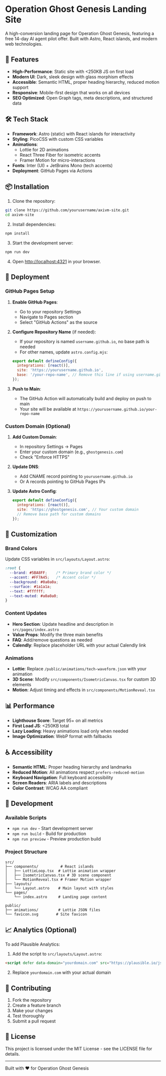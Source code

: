 # Operation Ghost Genesis Landing Site

A high-conversion landing page for Operation Ghost Genesis, featuring a free 14-day AI agent pilot offer. Built with Astro, React islands, and modern web technologies.

## 🚀 Features

- **High-Performance**: Static site with <250KB JS on first load
- **Modern UI**: Dark, sleek design with glass morphism effects
- **Accessible**: Semantic HTML, proper heading hierarchy, reduced motion support
- **Responsive**: Mobile-first design that works on all devices
- **SEO Optimized**: Open Graph tags, meta descriptions, and structured data

## 🛠 Tech Stack

- **Framework**: Astro (static) with React islands for interactivity
- **Styling**: PicoCSS with custom CSS variables
- **Animations**: 
  - Lottie for 2D animations
  - React Three Fiber for isometric accents
  - Framer Motion for micro-interactions
- **Fonts**: Inter (UI) + JetBrains Mono (tech accents)
- **Deployment**: GitHub Pages via Actions

## 📦 Installation

1. Clone the repository:
```bash
git clone https://github.com/yourusername/axivm-site.git
cd axivm-site
```

2. Install dependencies:
```bash
npm install
```

3. Start the development server:
```bash
npm run dev
```

4. Open [http://localhost:4321](http://localhost:4321) in your browser.

## 🚀 Deployment

### GitHub Pages Setup

1. **Enable GitHub Pages**:
   - Go to your repository Settings
   - Navigate to Pages section
   - Select "GitHub Actions" as the source

2. **Configure Repository Name** (if needed):
   - If your repository is named `username.github.io`, no base path is needed
   - For other names, update `astro.config.mjs`:
   ```javascript
   export default defineConfig({
     integrations: [react()],
     site: 'https://yourusername.github.io',
     base: '/your-repo-name', // Remove this line if using username.github.io
   });
   ```

3. **Push to Main**:
   - The GitHub Action will automatically build and deploy on push to main
   - Your site will be available at `https://yourusername.github.io/your-repo-name`

### Custom Domain (Optional)

1. **Add Custom Domain**:
   - In repository Settings → Pages
   - Enter your custom domain (e.g., `ghostgenesis.com`)
   - Check "Enforce HTTPS"

2. **Update DNS**:
   - Add CNAME record pointing to `yourusername.github.io`
   - Or A records pointing to GitHub Pages IPs

3. **Update Astro Config**:
   ```javascript
   export default defineConfig({
     integrations: [react()],
     site: 'https://ghostgenesis.com', // Your custom domain
     // Remove base path for custom domains
   });
   ```

## 🎨 Customization

### Brand Colors
Update CSS variables in `src/layouts/Layout.astro`:
```css
:root {
  --brand: #5BA8FF;    /* Primary brand color */
  --accent: #FF7A45;   /* Accent color */
  --background: #0a0a0a;
  --surface: #1a1a1a;
  --text: #ffffff;
  --text-muted: #a0a0a0;
}
```

### Content Updates
- **Hero Section**: Update headline and description in `src/pages/index.astro`
- **Value Props**: Modify the three main benefits
- **FAQ**: Add/remove questions as needed
- **Calendly**: Replace placeholder URL with your actual Calendly link

### Animations
- **Lottie**: Replace `/public/animations/tech-waveform.json` with your animation
- **3D Scene**: Modify `src/components/IsometricCanvas.tsx` for custom 3D elements
- **Motion**: Adjust timing and effects in `src/components/MotionReveal.tsx`

## 📊 Performance

- **Lighthouse Score**: Target 95+ on all metrics
- **First Load JS**: <250KB total
- **Lazy Loading**: Heavy animations load only when needed
- **Image Optimization**: WebP format with fallbacks

## ♿ Accessibility

- **Semantic HTML**: Proper heading hierarchy and landmarks
- **Reduced Motion**: All animations respect `prefers-reduced-motion`
- **Keyboard Navigation**: Full keyboard accessibility
- **Screen Readers**: ARIA labels and descriptions
- **Color Contrast**: WCAG AA compliant

## 🔧 Development

### Available Scripts

- `npm run dev` - Start development server
- `npm run build` - Build for production
- `npm run preview` - Preview production build

### Project Structure

```
src/
├── components/          # React islands
│   ├── LottieLoop.tsx  # Lottie animation wrapper
│   ├── IsometricCanvas.tsx # 3D scene component
│   └── MotionReveal.tsx # Framer Motion wrapper
├── layouts/
│   └── Layout.astro    # Main layout with styles
└── pages/
    └── index.astro     # Landing page content

public/
├── animations/         # Lottie JSON files
└── favicon.svg        # Site favicon
```

## 📈 Analytics (Optional)

To add Plausible Analytics:

1. Add the script to `src/layouts/Layout.astro`:
```html
<script defer data-domain="yourdomain.com" src="https://plausible.io/js/script.js"></script>
```

2. Replace `yourdomain.com` with your actual domain

## 🤝 Contributing

1. Fork the repository
2. Create a feature branch
3. Make your changes
4. Test thoroughly
5. Submit a pull request

## 📄 License

This project is licensed under the MIT License - see the LICENSE file for details.

---

Built with ❤️ for Operation Ghost Genesis
